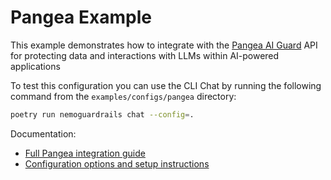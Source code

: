 # Pangea Example

This example demonstrates how to integrate with the [Pangea AI Guard](https://pangea.cloud/services/ai-guard/) API for protecting data and interactions with LLMs within AI-powered applications

To test this configuration you can use the CLI Chat by running the following command from the `examples/configs/pangea` directory:

```bash
poetry run nemoguardrails chat --config=.
```

Documentation:

- [Full Pangea integration guide](../../../docs/user-guides/community/pangea.md)
- [Configuration options and setup instructions](../../../docs/user-guides/community/pangea.md#setup)
